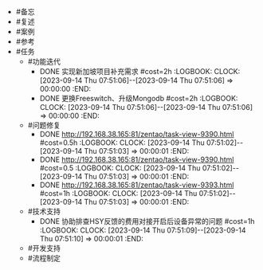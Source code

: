 - #备忘
- #复述
- #案例
- #参考
- #任务
	- #功能迭代
		- DONE 实现新加坡项目补充需求 #cost=2h
		  :LOGBOOK:
		  CLOCK: [2023-09-14 Thu 07:51:06]--[2023-09-14 Thu 07:51:06] =>  00:00:00
		  :END:
		- DONE 更换Freeswitch、升级Mongodb #cost=2h
		  :LOGBOOK:
		  CLOCK: [2023-09-14 Thu 07:51:06]--[2023-09-14 Thu 07:51:06] =>  00:00:00
		  :END:
	- #问题修复
		- DONE http://192.168.38.165:81/zentao/task-view-9390.html #cost=0.5h
		  :LOGBOOK:
		  CLOCK: [2023-09-14 Thu 07:51:02]--[2023-09-14 Thu 07:51:03] =>  00:00:01
		  :END:
		- DONE http://192.168.38.165:81/zentao/task-view-9390.html #cost=0.5
		  :LOGBOOK:
		  CLOCK: [2023-09-14 Thu 07:51:02]--[2023-09-14 Thu 07:51:03] =>  00:00:01
		  :END:
		- DONE http://192.168.38.165:81/zentao/task-view-9393.html #cost=1h
		  :LOGBOOK:
		  CLOCK: [2023-09-14 Thu 07:51:02]--[2023-09-14 Thu 07:51:03] =>  00:00:01
		  :END:
	- #技术支持
		- DONE 协助排查HSY反馈的费用对接开启后设备异常的问题 #cost=1h
		  :LOGBOOK:
		  CLOCK: [2023-09-14 Thu 07:51:09]--[2023-09-14 Thu 07:51:10] =>  00:00:01
		  :END:
	- #开发支持
	- #流程制定